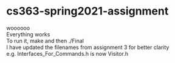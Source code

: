 # cs363-spring2021-assignment

woooooo  
Everything works  
To run it, make and then ./Final  
I have updated the filenames from assignment 3 for better clarity  
e.g. Interfaces_For_Commands.h is now Visitor.h  

